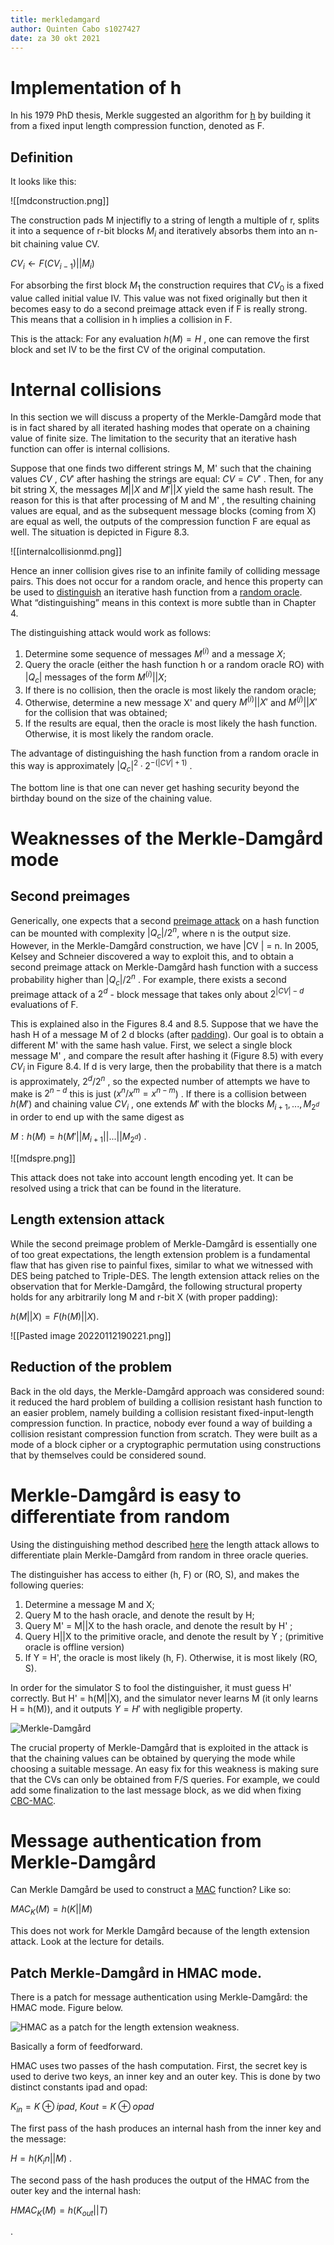 ```yaml
---
title: merkledamgard
author: Quinten Cabo s1027427
date: za 30 okt 2021
---
```


# Implementation of h
In his 1979 PhD thesis, Merkle suggested an algorithm for [h](cryptographichash.md) by building it from a fixed input length compression function, denoted as F.

## Definition
It looks like this:

![[mdconstruction.png]]

The construction pads M injectifly to a string of length a multiple of r, splits it into a sequence of r-bit blocks $M_i$ and iteratively absorbs them into an n-bit chaining value CV.

$CV_i \leftarrow F(CV_{i-1})||M_i)$

For absorbing the first block $M_1$ the construction requires that $CV_0$ is a fixed value called initial value IV. This value was not fixed originally but then it becomes easy to do a second preimage attack even if F is really strong. This means that a collision in h implies a collision in F.  

This is the attack: For any evaluation $h(M) = H$ , one can remove the first block and set IV to be the first CV of the original computation.

# Internal collisions
In this section we will discuss a property of the Merkle-Damgård mode that is in fact shared by all iterated hashing modes that operate on a chaining value of finite size. The limitation to the security that an iterative hash function can offer is internal collisions. 

Suppose that one finds two different strings M, M' such that the chaining values $CV$ , $CV'$ after hashing the strings are equal: $CV = CV'$ . Then, for any bit string X, the messages $M||X$ and $M'||X$ yield the same hash result. The reason for this is that after processing of M and M' , the resulting chaining values are equal, and as the subsequent message blocks (coming from X) are equal as well, the outputs of the compression function F are equal as well. The situation is depicted in Figure 8.3. 

![[internalcollisionmd.png]]

Hence an inner collision gives rise to an infinite family of colliding message pairs. This does not occur for a random oracle, and hence this property can be used to [distinguish](advantage.md) an iterative hash function from a [random oracle](randomoracle.md). What “distinguishing” means in this context is more subtle than in Chapter 4.

The distinguishing attack would work as follows:
1. Determine some sequence of messages $M^{(i)}$ and a message $X$;
2. Query the oracle (either the hash function h or a random oracle RO) with $|Q_c|$ messages of the form $M^(i)||X$;
3. If there is no collision, then the oracle is most likely the random oracle;
4. Otherwise, determine a new message X' and query $M^(i)||X'$ and $M^{(j)}||X'$  for the collision that was obtained;
5. If the results are equal, then the oracle is most likely the hash function. Otherwise, it is
most likely the random oracle.

The advantage of distinguishing the hash function from a random oracle in this way is approximately $|Q_c|^2 · 2^{-(|CV|+1)}$ .

The bottom line is that one can never get hashing security beyond the birthday bound on the size of the chaining value.

# Weaknesses of the Merkle-Damgård mode

## Second preimages
Generically, one expects that a second [preimage attack](cryptographichash.md) on a hash function can be mounted with complexity $|Q_c|/2^n$, where n is the output size. 
However, in the Merkle-Damgård construction, we have |CV | = n. In 2005, Kelsey and Schneier discovered a way to exploit this, and to obtain a second preimage attack on Merkle-Damgård hash function with a success probability higher than $|Q_c|/2^n$ . 
For example, there exists a second preimage attack of a $2^d$ - block message that takes only about $2^{|CV | −d}$ evaluations of F. 

This is explained also in the Figures 8.4 and 8.5. Suppose that we have the hash H of a message M of 2 d blocks (after [padding](padding.md)). Our goal is to obtain a different M' with the same hash value. First, we select a single block message M' , and compare the result after hashing it (Figure 8.5) with every $CV_i$ in Figure 8.4. If d is very large, then the probability that there is a match is approximately, $2^d/2^n$ , so the expected number of attempts we have to make is $2^{n−d}$ this is just ($x^n/x^m = x^{n-m}$) . If there is a collision between $h(M')$ and chaining value $CV_i$ , one extends $M'$ with the blocks $M_{i+1} , . . . , M_{2^d}$ in order to end up with the same digest as 

$M: h(M) = h(M'||M_{i+1}|| . . .|| M_{2^d} )$ .

![[mdspre.png]]

This attack does not take into account length encoding yet. It can be resolved using a trick that can be found in the literature.   



## Length extension attack
While the second preimage problem of Merkle-Damgård is essentially one of too great expectations, the length extension problem is a fundamental flaw that has given rise to painful fixes, similar to what we witnessed with DES being patched to Triple-DES. The length extension attack relies on the observation that for Merkle-Damgård, the following structural property holds for any arbitrarily long M and r-bit X (with proper padding): 

$h(M||X) = F(h(M)||X)$.

![[Pasted image 20220112190221.png]]

## Reduction of the problem
Back in the old days, the Merkle-Damgård approach was considered sound: it reduced the hard problem of building a collision resistant hash function to an easier problem, namely building a collision resistant fixed-input-length compression function. In practice, nobody ever found a way of building a collision resistant compression function from scratch. They were built as a mode of a block cipher or a cryptographic permutation using constructions that by themselves could be considered sound.

# Merkle-Damgård is easy to differentiate from random
Using the distinguishing method described [here](cryptographichash.md) the length attack allows to differentiate plain Merkle-Damgård from random in three oracle queries.

The distinguisher has access to either (h, F) or (RO, S), and makes the following queries:
1. Determine a message M and X;
2. Query M to the hash oracle, and denote the result by H;
3.  Query M' = M||X to the hash oracle, and denote the result by H' ;
4.  Query H||X to the primitive oracle, and denote the result by Y ; (primitive oracle is offline version)
5.  If Y = H', the oracle is most likely (h, F). Otherwise, it is most likely (RO, S).

In order for the simulator S to fool the distinguisher, it must guess H' correctly. But H' = h(M||X), and the simulator never learns M (it only learns H = h(M)), and it outputs $Y = H'$ with negligible property.  

![Merkle-Damgård](attackmddis.png)

The crucial property of Merkle-Damgård that is exploited in the attack is that the chaining values
can be obtained by querying the mode while choosing a suitable message. An easy fix for this
weakness is making sure that the CVs can only be obtained from F/S queries. For example,
we could add some finalization to the last message block, as we did when fixing [CBC-MAC](mac.md).

# Message authentication from Merkle-Damgård
Can Merkle Damgård be used to construct a [MAC](mac.md) function? Like so:

$MAC_K (M) = h(K||M)$ 

This does not work for Merkle Damgård because of the length extension attack. Look at the lecture for details. 

## Patch Merkle-Damgård in HMAC mode.

There is a patch for message authentication using Merkle-Damgård: the HMAC mode. Figure below. 

![HMAC as a patch for the length extension weakness.](hmac.png)

Basically a form of feedforward. 

HMAC uses two passes of the hash computation. First, the secret key is used to derive two keys, an inner key and an outer key. This is done by two distinct constants ipad and opad:

$K_{in} = K ⊕ ipad$,
$K out = K ⊕ opad$

The first pass of the hash produces an internal hash from the inner key and the message: 

$H = h(K_in||M)$ . 

The second pass of the hash produces the output of the HMAC from the outer key and the internal hash: 

$HMAC_K(M) = h(K_{out}||T)$

. 